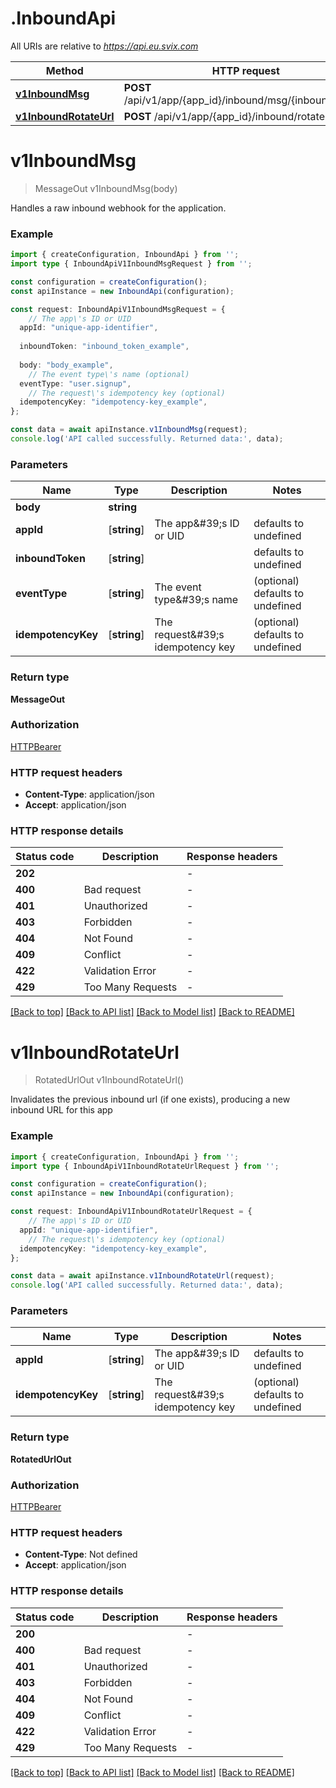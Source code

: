 # .InboundApi

All URIs are relative to *https://api.eu.svix.com*

Method | HTTP request | Description
------------- | ------------- | -------------
[**v1InboundMsg**](InboundApi.md#v1InboundMsg) | **POST** /api/v1/app/{app_id}/inbound/msg/{inbound_token} | Handle Inbound
[**v1InboundRotateUrl**](InboundApi.md#v1InboundRotateUrl) | **POST** /api/v1/app/{app_id}/inbound/rotate-url | Rotate Url


# **v1InboundMsg**
> MessageOut v1InboundMsg(body)

Handles a raw inbound webhook for the application.

### Example


```typescript
import { createConfiguration, InboundApi } from '';
import type { InboundApiV1InboundMsgRequest } from '';

const configuration = createConfiguration();
const apiInstance = new InboundApi(configuration);

const request: InboundApiV1InboundMsgRequest = {
    // The app\'s ID or UID
  appId: "unique-app-identifier",
  
  inboundToken: "inbound_token_example",
  
  body: "body_example",
    // The event type\'s name (optional)
  eventType: "user.signup",
    // The request\'s idempotency key (optional)
  idempotencyKey: "idempotency-key_example",
};

const data = await apiInstance.v1InboundMsg(request);
console.log('API called successfully. Returned data:', data);
```


### Parameters

Name | Type | Description  | Notes
------------- | ------------- | ------------- | -------------
 **body** | **string**|  |
 **appId** | [**string**] | The app\&#39;s ID or UID | defaults to undefined
 **inboundToken** | [**string**] |  | defaults to undefined
 **eventType** | [**string**] | The event type\&#39;s name | (optional) defaults to undefined
 **idempotencyKey** | [**string**] | The request\&#39;s idempotency key | (optional) defaults to undefined


### Return type

**MessageOut**

### Authorization

[HTTPBearer](README.md#HTTPBearer)

### HTTP request headers

 - **Content-Type**: application/json
 - **Accept**: application/json


### HTTP response details
| Status code | Description | Response headers |
|-------------|-------------|------------------|
**202** |  |  -  |
**400** | Bad request |  -  |
**401** | Unauthorized |  -  |
**403** | Forbidden |  -  |
**404** | Not Found |  -  |
**409** | Conflict |  -  |
**422** | Validation Error |  -  |
**429** | Too Many Requests |  -  |

[[Back to top]](#) [[Back to API list]](README.md#documentation-for-api-endpoints) [[Back to Model list]](README.md#documentation-for-models) [[Back to README]](README.md)

# **v1InboundRotateUrl**
> RotatedUrlOut v1InboundRotateUrl()

Invalidates the previous inbound url (if one exists), producing a new inbound URL for this app

### Example


```typescript
import { createConfiguration, InboundApi } from '';
import type { InboundApiV1InboundRotateUrlRequest } from '';

const configuration = createConfiguration();
const apiInstance = new InboundApi(configuration);

const request: InboundApiV1InboundRotateUrlRequest = {
    // The app\'s ID or UID
  appId: "unique-app-identifier",
    // The request\'s idempotency key (optional)
  idempotencyKey: "idempotency-key_example",
};

const data = await apiInstance.v1InboundRotateUrl(request);
console.log('API called successfully. Returned data:', data);
```


### Parameters

Name | Type | Description  | Notes
------------- | ------------- | ------------- | -------------
 **appId** | [**string**] | The app\&#39;s ID or UID | defaults to undefined
 **idempotencyKey** | [**string**] | The request\&#39;s idempotency key | (optional) defaults to undefined


### Return type

**RotatedUrlOut**

### Authorization

[HTTPBearer](README.md#HTTPBearer)

### HTTP request headers

 - **Content-Type**: Not defined
 - **Accept**: application/json


### HTTP response details
| Status code | Description | Response headers |
|-------------|-------------|------------------|
**200** |  |  -  |
**400** | Bad request |  -  |
**401** | Unauthorized |  -  |
**403** | Forbidden |  -  |
**404** | Not Found |  -  |
**409** | Conflict |  -  |
**422** | Validation Error |  -  |
**429** | Too Many Requests |  -  |

[[Back to top]](#) [[Back to API list]](README.md#documentation-for-api-endpoints) [[Back to Model list]](README.md#documentation-for-models) [[Back to README]](README.md)


